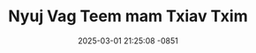 ---
layout: movie-video-data
date: 2025-03-01 21:25:08 -0851
categories: movie

# Site Attributes
title: "Nyuj Vag Teem mam Txiav Txim"
permalink: "/movie/Nyuj_Vag_Teem_mam_Txiav_Txim"

# Movie Attributes
synopsis: "Nyuj vag teem mam txiav txim yog ib zaj movie saib tau tu siab poob kua muag, thiab tuaj dab ros tsim nyog rau peb cov txiv tsev saib thiab hloov kho qee lub siab uas peb muaj tsis zoo. "
producer: "Hli Nra Entertainment"
director: ""
writer: ""
video_link: ""
genre: "Comedy"
year: ""
release_type: "DVD"
storage: "Center for Hmong Studies"
thumbnail: "/assets/images/movie_thumbnails/Nyuj Vag Teem mam Txiav Txim.jpeg"
publishing_company: "Hli Nrag Production"

# Sequels + Parts
base_movie: ""
total_parts: 0
sequel: ""

# Movie Cast
cast:
- name: "Tswj Hwm Hawj"
- name: "Ntxhoo Lis"
- name: "Thaiv Yaj"
- name: "Nuv Hawj"
- name: "Neeb Thoj"
---